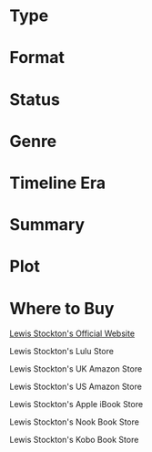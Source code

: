# Type

# Format


# Status


# Genre


# Timeline Era


# Summary


# Plot

# Where to Buy

[Lewis Stockton's Official Website](https://www.lewisstockton.com/store)

Lewis Stockton's Lulu Store

Lewis Stockton's UK Amazon Store

Lewis Stockton's US Amazon Store

Lewis Stockton's Apple iBook Store

Lewis Stockton's Nook Book Store

Lewis Stockton's Kobo Book Store